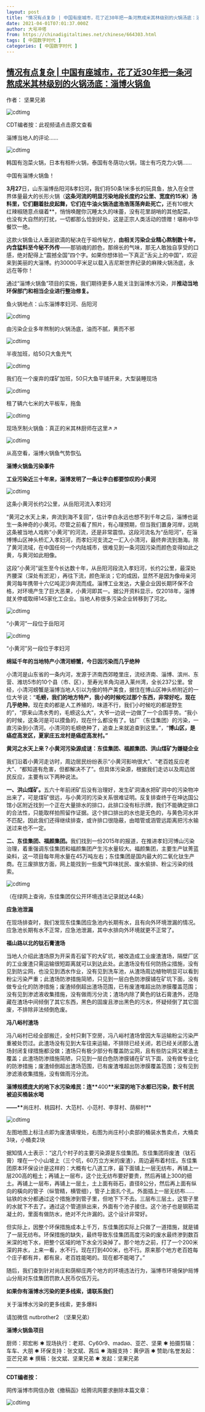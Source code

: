 ```yaml
---
layout: post
title: "情况有点复杂 | 中国有座城市，花了近30年把一条河熬成米其林级别的火锅汤底：淄博火锅鱼"
date: 2021-04-01T07:01:37.000Z
author: 大号冲塔
from: https://chinadigitaltimes.net/chinese/664303.html
tags: [ 中国数字时代 ]
categories: [ 中国数字时代 ]
---
```

<!--1617260497000-->
[情况有点复杂 | 中国有座城市，花了近30年把一条河熬成米其林级别的火锅汤底：淄博火锅鱼](https://chinadigitaltimes.net/chinese/664303.html)
------

<div>
<p>作者： 坚果兄弟</p><p><img src="https://chinadigitaltimes.net/chinese/files/2021/03/屏幕快照-2021-03-31-下午11.39.32.png" alt="cdtimg" /></p><div class="ts">CDT编者按：此视频请点击原文查看</div><p>淄博当地人的评论……</p><p><img src="https://chinadigitaltimes.net/chinese/files/2021/04/post-664303-60656fd524c73.png" alt="cdtimg" /></p><p>韩国有泡菜火锅，日本有相朴火锅，泰国有冬荫功火锅，瑞士有巧克力火锅……</p><p>中国有淄博火锅鱼！</p><p><strong>3月27</strong>日，山东淄博岳阳河&amp;孝妇河<strong>，</strong>我们将50条1米多长的玩具鱼，放入在全世界体量最大的长形火锅（<strong>这条河流的明显污染地段长度约2公里、宽度约15米）汤料里，它们翻着肚皮起舞，它们在牛油火锅汤底浩浩荡荡奔赴死亡，</strong>还有10根大红辣椒随意点缀着**，悄悄唤醒你沉睡太久的味蕾，没有花里胡哨的其他配菜，也没有大自然的打扰，一切都那么恰到好处，这是正宗人类活动的馈赠！堪称中华餐饮一绝。</p><p>这款火锅鱼让人垂涎欲滴的秘决在于祖传秘方，<strong>由相关污染企业精心熬制数十年，内含猛料至今秘不外传</strong>——那销魂的颜色，那绵长的气味，那无人敢独自享受的口感，绝对配得上“震撼全国”四个字。如果你想体验一下真正“舌尖上的中国”，欢迎来到美丽的大淄博。约30000平米足以载入吉尼斯世界纪录的麻辣火锅汤底，永远在等你！</p><p>通过“淄博火锅鱼”项目的实施，我们期待更多人能关注到淄博水污染，并<strong>推动当地环保部门和相当企业进行整治修复。</strong></p><p>鱼火锅地点：山东淄博孝妇河、岳阳河</p><p><img src="https://chinadigitaltimes.net/chinese/files/2021/04/post-664303-60656fd9461d1.png" alt="cdtimg" /></p><p>由污染企业多年熬制的火锅汤底，油而不腻，黄而不邪</p><p><img src="https://chinadigitaltimes.net/chinese/files/2021/04/post-664303-60656fdc99242.png" alt="cdtimg" /></p><p>半夜加班，给50只大鱼充气</p><p><img src="https://chinadigitaltimes.net/chinese/files/2021/04/post-664303-60656fdfdc5d8.png" alt="cdtimg" /></p><p>我们在一个废弃的煤矿加班，50只大鱼平铺开来，大型装睡现场</p><p><img src="https://chinadigitaltimes.net/chinese/files/2021/04/post-664303-60656fe1ba2da." alt="cdtimg" /></p><p>租了辆六七米的大平板车，拖鱼</p><p><img src="https://chinadigitaltimes.net/chinese/files/2021/04/post-664303-60656fe43fa64." alt="cdtimg" /></p><p>现场烹制火锅鱼：真正的米其林厨师在这里<img src="https://s.w.org/images/core/emoji/13.0.1/72x72/2197.png" alt="↗" class="wp-smiley" style="height: 1em; max-height: 1em;" />︎<img src="https://s.w.org/images/core/emoji/13.0.1/72x72/2197.png" alt="↗" class="wp-smiley" style="height: 1em; max-height: 1em;" />︎ </p><p><img src="https://chinadigitaltimes.net/chinese/files/2021/04/post-664303-60656fe6ca360." alt="cdtimg" /></p><p>从高空看，淄博火锅鱼气势恢弘</p><p><strong>淄博火锅鱼污染事件</strong></p><p><strong>工业污染近三十年来，淄博发明了一条让李白都要惊叹的小黄河</strong></p><p><img src="https://chinadigitaltimes.net/chinese/files/2021/04/post-664303-60656fe978c38." alt="cdtimg" /></p><p>这条小黄河长约2公里，从岳阳河流入孝妇河</p><p>“黄河之水天上来，奔流到海不复回”，估计李白永远也想不到千年之后，淄博也诞生一条神奇的小黄河。尽管之前看了照片，有心理预期，但当我们置身河岸，远眺这条被当地人戏称“小黄河”的河流，还是非常震惊。这段河流名为“岳阳河”，在淄博博山区神头桥汇入孝妇河，而孝妇河支流之一汇入小清河，最终奔流到渤海。除了黄河流域，在中国任何一个内陆城市，很难见到一条河因污染而颜色变得如此之黄，与黄河如此相像。</p><p>这段“小黄河”诞生至今长达数十年，从岳阳河段流入孝妇河，长约2公里，最深处齐腰深（深处有淤泥），再往下流，颜色渐淡；它的成因，显然不是因为像母亲河黄河每年携带十六亿吨泥沙奔流而成。淄博工业发达，大量企业因长期环保不合格，对环境产生了巨大恶果，小黄河即其一。据公开资料显示，仅2018年，淄博就关停或取缔145家化工企业。当地人称很多污染企业转移到了河北。</p><p><img src="https://chinadigitaltimes.net/chinese/files/2021/04/post-664303-60656febbff42." alt="cdtimg" /></p><p>“小黄河”一段位于岳阳河</p><p><img src="https://chinadigitaltimes.net/chinese/files/2021/04/post-664303-60656fede6e8e." alt="cdtimg" /></p><p>“小黄河”另一段位于孝妇河</p><p><strong>绵延千年的当地特产小清河螃蟹，今日因污染而几乎绝种</strong></p><p>小清河是山东省的一条内河，发源于济南西郊睦里庄，流经济南、淄博、滨州、东营、潍坊5市的10个县（市、区），至寿光羊角沟进入莱州湾，全长237公里。曾经，小清河螃蟹是淄博当地人引以为傲的特产美食，据住在博山区神头桥附近的一位大爷说：“<strong>毛螃，我们的地方特产，我小的时候吃过那个东西，非常好吃，现在几乎绝种</strong>。现在卖的都是人工养殖的，味道不行，我们小时候吃的都是野生的”，“原来山清水秀的，毛螃这么大”，大爷一边说一边做了一个合围手势。“我小的时候，这条河是可以摸鱼的，现在什么都没有了。钴厂（东佳集团）的污染，一直污染到小清河。小清河的毛螃绝种了，追查上来就追查到这里。”，“<strong>博山区，是癌症高发区，夏家庄五龙村是癌症高发村。”</strong></p><p><strong>黄河之水天上来？小黄河污染源成谜：东佳集团、福颜集团、洪山煤矿为嫌疑企业</strong></p><p>我们沿着小黄河走访时，周边居民纷纷表示“小黄河影响很大”、“老百姓反应老大”、“都知道有危害，但都解决不了”。但具体污染源，根据我们走访以及周边居民反应，主要有以下两种说法。</p><p><strong>一、洪山煤矿。</strong>五六十年前闭矿后没有治理好，发生矿洞涌水把矿洞中的污染物冲出来了，可是煤矿很远，与小黄河的污染关系很难证明。反复排查终于在坤达国公馆小区附近找到一个正在大量排水的排口，此排口没有标示牌，我们不能确定排口的合法性，只能取样拍照留作证据。这个排口排出的水也是无色的，与黄色河水并不匹配，因此我们还得继续排查，或许排口很隐蔽，由暗管或涵管远距离把污水输送过来也不一定。 </p><p><strong>二、东佳集团、福颜集团。</strong>我们找到一份2015年的报道，在推进孝妇河博山污染治理，着重强调东佳集团和福颜集团产生污水量较大。福颜集团，主要生产钛菁蓝染料，这一项目每年用水量在45万吨左右；东佳集团是国内最大的二氧化钛生产商。在三废排放方面，网上能找到一些废气异味扰民、废水偷排、粉尘污染的线索。 </p><p><img src="https://chinadigitaltimes.net/chinese/files/2021/04/post-664303-60656ff09d7b4.png" alt="cdtimg" /></p><p>（在绿网上查询，东佳集团仅公开环境违法记录就达44条）</p><p><strong>应急池泄漏</strong></p><p>在现场排查时，我们发现东佳集团应急池内长期有水，且有向外环境泄漏的情况。应急池长期有水不正常，应急池泄漏，其中水排向外环境就更不正常了。 </p><p><strong>福山路以北的钛石膏渣场</strong></p><p>当地人介绍此渣场原为开采青石留下的大矿坑，被改造成工业废渣渣场，隔壁厂区的工业废渣只需运输很短距离就可以到达此处。此渣场没有任何防扬尘措施，没有见到防尘网，也没见到洒水作业，没有见到洗车池，从渣场周边植物明显可以看到粉尘污染严重；此渣场防渗措施简陋，只见到一层白色防渗膜铺在矿坑下面，没有做专业化的防渗措施；废渣倾倒超出渣场范围，已有废渣堆超出防渗膜覆盖范围；没有见到渗滤液收集措施，没有做雨污分流；渣场内除了黄色的钛石膏渣外，还隐藏在渣场中间倾倒了其它东西，黑色的固废且渗出黑色的污水，怀疑倾倒了其它固废，不排除非法倾倒危废。 </p><p><strong>冯八峪村渣场</strong></p><p>冯八峪村已经全部搬迁，全村只剩下空房，冯八峪村渣场曾因大车运输粉尘污染严重被处罚过。此渣场没有见到大车往来运输，不排除已经关闭，若已经关闭那么渣场封闭复绿措施都没做；渣场只有极少部分有覆盖防尘网，且有些防尘网又被渣土覆盖；此渣场防渗措施简陋，只见到一层白色防渗膜铺在矿坑下面，没有做专业化的防渗措施；废渣倾倒超出渣场范围，已有废渣堆超出防渗膜覆盖范围；没有见到渗滤液收集措施，没有做雨污分流。</p><p><strong>淄博规模庞大的地下水污染难民：连**</strong>400<strong>**米深的地下水都已污染，数千村民被迫买桶装水喝</strong></p><p><strong>——**</strong>尚庄村、桃园村、大范村、小范村、李芽村、荫柳村**</p><p><img src="https://chinadigitaltimes.net/chinese/files/2021/04/post-664303-60656ff46f801.png" alt="cdtimg" /></p><p>左图地图上标注点即为废渣填埋处，右图为尚庄村小卖部的桶装水售卖点，大桶卖3块，小桶卖2块</p><p>据知情人士表示：“这几个村子的主要污染源是东佳集团。东佳集团将废渣（钛石膏）埋在一个小山坡上（三个坑，60万立方米的废渣），周边遍布着村庄。东佳集团原本环保设计是这样的：大概有七八道工序，最下面铺上一层无纺布，再铺上一层200高的粗土；再铺上一层布，这个比无纺布要好要贵，然后再铺上300的细土。再铺上一层布，再铺上一层土，土上面有砾石，直径8公分，然后再上面有纵向的橫向的管子（纵管精，横管细），管子上面扎个孔。外面插上一层无纺布……钴铁的水分都通过这个措施渗到管子里，但地下下不去。三层布三层土，这管子里的水就下不去了。通过这个管道排出来，外面有个池子接住。这个池子也是钢筋混凝土的，里面有做防水，绝对不允许漏的。这个设计非常好。</p><p>但实际上，因整个环保措施成本上千万，东佳集团实际上只做了一道措施，就是铺了一层无纺布。环保措施的缺失，最终导致东佳集团高度污染的废水最终渗到数百米深的地下水，把整个区域的地下水全污染掉了。那个地方之前，打了一个200米深的井水，上来一看，水不行。现在打到400米，也不行。原来那个地方老百姓每个庄子都有井，都有泉，老百姓能喝的。现在都不能喝了。”</p><p>随后，我们查到针对尚庄和荫柳庄两个地方的环境违法行为，淄博市环境保护局博山分局对东佳集团罚款人民币仅伍万元。</p><p><strong>如果你有淄博水污染的更多线索，请联系我们</strong></p><p>关于淄博水污染的更多线索，更多爆料</p><p>请加微信 nutbrother2  （坚果兄弟）</p><p><strong>淄博火锅鱼项目</strong></p><p>厨师：郑宏彬  ✱  现场执行：老郑、Cy60r9、madao、亚芒、坚果  ✱ 拍摄剪辑：车车、大朋  ✱  环保支持：张文斌、茜瓜  ✱  海报支持：黄伊涵   ✱  赞助/名誉发起：亚芒兄弟  ✱  撰稿：张文斌、坚果兄弟  ✱  发起：坚果兄弟</p><hr /><p><strong>CDT编者按：</strong></p><p>网传淄博市网信办致《撤稿函》给腾讯网要求删除本篇文章：</p><p><img src="https://chinadigitaltimes.net/chinese/files/2021/03/淄博网信办.jpg" alt="cdtimg" /></p>
</div>
